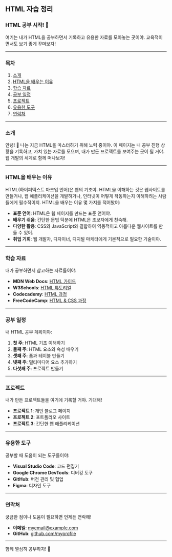 ## HTML 자습 정리

### HTML 공부 시작! 🚀

여기는 내가 HTML을 공부하면서 기록하고 유용한 자료를 모아놓는 곳이야. 교육적이면서도 보기 좋게 꾸며보자!

---

### 목차

1. [소개](#소개)
2. [HTML을 배우는 이유](#html을-배우는-이유)
3. [학습 자료](#학습-자료)
4. [공부 일정](#공부-일정)
5. [프로젝트](#프로젝트)
6. [유용한 도구](#유용한-도구)
7. [연락처](#연락처)

---

### 소개

안녕! 👋 나는 지금 HTML을 마스터하기 위해 노력 중이야. 이 페이지는 내 공부 진행 상황을 기록하고, 가치 있는 자료를 모으며, 내가 만든 프로젝트를 보여주는 곳이 될 거야. 웹 개발의 세계로 함께 떠나보자!

---

### HTML을 배우는 이유

HTML(하이퍼텍스트 마크업 언어)은 웹의 기초야. HTML을 이해하는 것은 웹사이트를 만들거나, 웹 애플리케이션을 개발하거나, 인터넷이 어떻게 작동하는지 이해하려는 사람들에게 필수적이지. HTML을 배우는 이유 몇 가지를 적어봤어:

- **표준 언어**: HTML은 웹 페이지를 만드는 표준 언어야.
- **배우기 쉬움**: 간단한 문법 덕분에 HTML은 초보자에게 친숙해.
- **다양한 활용**: CSS와 JavaScript와 결합하여 역동적이고 아름다운 웹사이트를 만들 수 있어.
- **취업 기회**: 웹 개발자, 디자이너, 디지털 마케터에게 기본적으로 필요한 기술이야.

---

### 학습 자료

내가 공부하면서 참고하는 자료들이야:

- **MDN Web Docs**: [HTML 가이드](https://developer.mozilla.org/ko/docs/Web/HTML)
- **W3Schools**: [HTML 튜토리얼](https://www.w3schools.com/html/)
- **Codecademy**: [HTML 과정](https://www.codecademy.com/learn/learn-html)
- **FreeCodeCamp**: [HTML & CSS 과정](https://www.freecodecamp.org/learn/responsive-web-design/)

---

### 공부 일정

내 HTML 공부 계획이야:

1. **첫 주**: HTML 기초 이해하기
2. **둘째 주**: HTML 요소와 속성 배우기
3. **셋째 주**: 폼과 테이블 만들기
4. **넷째 주**: 멀티미디어 요소 추가하기
5. **다섯째 주**: 프로젝트 만들기

---

### 프로젝트

내가 만든 프로젝트들을 여기에 기록할 거야. 기대해!

- **프로젝트 1**: 개인 블로그 페이지
- **프로젝트 2**: 포트폴리오 사이트
- **프로젝트 3**: 간단한 웹 애플리케이션

---

### 유용한 도구

공부할 때 도움이 되는 도구들이야:

- **Visual Studio Code**: 코드 편집기
- **Google Chrome DevTools**: 디버깅 도구
- **GitHub**: 버전 관리 및 협업
- **Figma**: 디자인 도구

---

### 연락처

궁금한 점이나 도움이 필요하면 언제든 연락해!

- **이메일**: myemail@example.com
- **GitHub**: [github.com/myprofile](https://github.com/myprofile)

---

함께 열심히 공부하자! 💪
